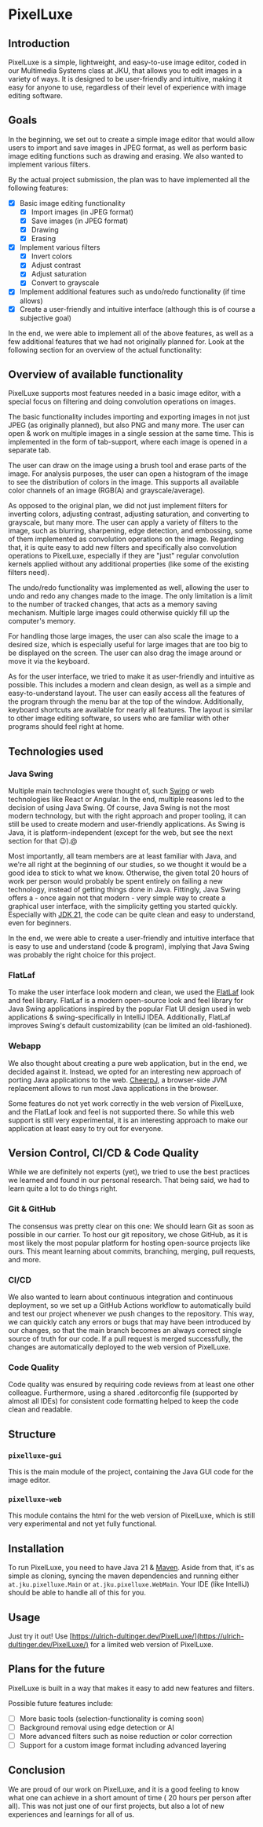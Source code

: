 # PixelLuxe

## Introduction

PixelLuxe is a simple, lightweight, and easy-to-use image editor, coded in our Multimedia Systems class at JKU, that
allows you to edit images in a variety of ways.
It is designed to be user-friendly and intuitive, making it easy for anyone to use, regardless of their level of
experience with image editing software.

## Goals

In the beginning, we set out to create a simple image editor that would allow users to import and save images in JPEG
format, as well as perform basic image editing functions such as drawing and erasing. We also wanted to implement
various filters.

By the actual project submission, the plan was to have implemented all the following features:

- [x] Basic image editing functionality
    - [x] Import images (in JPEG format)
    - [x] Save images (in JPEG format)
    - [x] Drawing
    - [x] Erasing
- [x] Implement various filters
    - [x] Invert colors
    - [x] Adjust contrast
    - [x] Adjust saturation
    - [x] Convert to grayscale
- [x] Implement additional features such as undo/redo functionality (if time allows)
- [x] Create a user-friendly and intuitive interface (although this is of course a subjective goal)

In the end, we were able to implement all of the above features, as well as a few additional features that we had not
originally planned for.
Look at the following section for an overview of the actual functionality:

## Overview of available functionality

PixelLuxe supports most features needed in a basic image editor, with a special focus on filtering and doing convolution
operations on images.

The basic functionality includes importing and exporting images in not just JPEG (as originally planned), but also PNG
and many more.
The user can open & work on multiple images in a single session at the same time.
This is implemented in the form of tab-support, where each image is opened in a separate tab.

The user can draw on the image using a brush tool and erase parts of the image.
For analysis purposes, the user can open a histogram of the image to see the distribution of colors in the image.
This supports all available color channels of an image (RGB(A) and grayscale/average).

As opposed to the original plan, we did not just implement filters for inverting colors, adjusting contrast, adjusting
saturation, and converting to grayscale, but many more.
The user can apply a variety of filters to the image, such as blurring, sharpening, edge detection, and embossing, some
of them implemented as convolution operations on the image.
Regarding that, it is quite easy to add new filters and specifically also convolution operations to PixelLuxe,
especially if they are "just" regular convolution kernels applied without any additional properties (like some of the
existing filters need).

The undo/redo functionality was implemented as well, allowing the user to undo and redo any changes made to the image.
The only limitation is a limit to the number of tracked changes, that acts as a memory saving mechanism.
Multiple large images could otherwise quickly fill up the computer's memory.

For handling those large images, the user can also scale the image to a desired size, which is especially useful for
large images that are too big to be displayed on the screen.
The user can also drag the image around or move it via the keyboard.

As for the user interface, we tried to make it as user-friendly and intuitive as possible.
This includes a modern and clean design, as well as a simple and easy-to-understand layout.
The user can easily access all the features of the program through the menu bar at the top of the window.
Additionally, keyboard shortcuts are available for nearly all features.
The layout is similar to other image editing software, so users who are familiar with other programs should feel right
at home.

## Technologies used

### Java Swing

Multiple main technologies were thought of,
such [Swing](https://docs.oracle.com/javase%2F7%2Fdocs%2Fapi%2F/javax/swing/package-summary.html) or web technologies
like React or Angular.
In the end, multiple reasons led to the decision of using Java Swing.
Of course, Java Swing is not the most modern technology, but with the right approach and proper tooling, it can still be
used to create modern and user-friendly applications.
As Swing is Java, it is platform-independent (except for the web, but see the next section for that 😉).@

Most importantly, all team members are at least familiar with Java, and we're all right at the beginning of our studies,
so we thought it would be a good idea to stick to what we know.
Otherwise, the given total 20 hours of work per person would probably be spent entirely on failing a new technology,
instead of getting things done in Java.
Fittingly, Java Swing offers a - once again not that modern - very simple way to create a graphical user interface, with
the simplicity getting you started quickly.
Especially with [JDK 21](https://openjdk.org/projects/jdk/21/), the code can be quite clean and easy to understand, even
for beginners.

In the end, we were able to create a user-friendly and intuitive interface that is easy to use and understand (code &
program), implying that Java Swing was probably the right choice for this project.

### FlatLaf

To make the user interface look modern and clean, we used the [FlatLaf](https://www.formdev.com/flatlaf/) look and feel
library.
FlatLaf is a modern open-source look and feel library for Java Swing applications inspired by the popular Flat UI design
used in web applications & swing-specifically in IntelliJ IDEA.
Additionally, FlatLaf improves Swing's default customizability (can be limited an old-fashioned).

### Webapp

We also thought about creating a pure web application, but in the end, we decided against it.
Instead, we opted for an interesting new approach of porting Java applications to the web.
[CheerpJ](https://cheerpj.com), a browser-side JVM replacement allows to run most Java applications in the browser.

Some features do not yet work correctly in the web version of PixelLuxe, and the FlatLaf look and feel is not supported
there.
So while this web support is still very experimental, it is an interesting approach to make our application at
least easy to try out for everyone.

## Version Control, CI/CD & Code Quality

While we are definitely not experts (yet), we tried to use the best practices we learned and found in our personal
research.
That being said, we had to learn quite a lot to do things right.

### Git & GitHub

The consensus was pretty clear on this one: We should learn Git as soon as possible in our carrier. To host our git
repository, we chose GitHub, as it is most likely the most popular platform for hosting open-source projects like ours.
This meant learning about commits, branching, merging, pull requests, and more.

### CI/CD

We also wanted to learn about continuous integration and continuous deployment, so we set up a GitHub Actions workflow
to automatically build and test our project whenever we push changes to the repository. This way, we can quickly catch
any errors or bugs that may have been introduced by our changes, so that the main branch becomes an always correct
single source of truth for our code.
If a pull request is merged successfully, the changes are automatically deployed to the web version of PixelLuxe.

### Code Quality

Code quality was ensured by requiring code reviews from at least one other colleague.
Furthermore, using a shared .editorconfig file (supported by almost all IDEs) for consistent code formatting helped to
keep the code clean and readable.

## Structure

### `pixelluxe-gui`

This is the main module of the project, containing the Java GUI code for the image editor.

### `pixelluxe-web`

This module contains the html for the web version of PixelLuxe, which is still very experimental and not yet fully
functional.

## Installation

To run PixelLuxe, you need to have Java 21 & [Maven](https://maven.apache.org).
Aside from that, it's as simple as cloning, syncing the maven dependencies and running either `at.jku.pixelluxe.Main`
or `at.jku.pixelluxe.WebMain`.
Your IDE (like IntelliJ) should be able to handle all of this for you.

## Usage

Just try it out! Use [https://ulrich-dultinger.dev/PixelLuxe/](https://ulrich-dultinger.dev/PixelLuxe/) for a limited
web version of PixelLuxe.

## Plans for the future

PixelLuxe is built in a way that makes it easy to add new features and filters.

Possible future features include:

- [ ] More basic tools (selection-functionality is coming soon)
- [ ] Background removal using edge detection or AI
- [ ] More advanced filters such as noise reduction or color correction
- [ ] Support for a custom image format including advanced layering

## Conclusion

We are proud of our work on PixelLuxe, and it is a good feeling to know what one can achieve in a short amount of time (
20 hours per person after all).
This was not just one of our first projects, but also a lot of new experiences and learnings for all of us.
